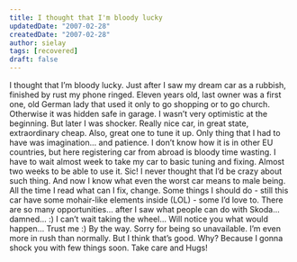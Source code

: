 ```yaml
---
title: I thought that I'm bloody lucky
updatedDate: "2007-02-28"
createdDate: "2007-02-28"
author: sielay
tags: [recovered]
draft: false
---
```


I thought that I’m bloody lucky. Just after I saw my dream car as a rubbish, finished by rust my phone ringed. Eleven years old, last owner was a first one, old German lady that used it only to go shopping or to go church. Otherwise it was hidden safe in garage. I wasn’t very optimistic at the beginning. But later I was shocker. Really nice car, in great state, extraordinary cheap. Also, great one to tune it up. Only thing that I had to have was imagination… and patience. I don’t know how it is in other EU countries, but here registering car from abroad is bloody time wasting. I have to wait almost week to take my car to basic tuning and fixing. Almost two weeks to be able to use it. Sic! I never thought that I’d be crazy about such thing. And now I know what even the worst car means to male being. All the time I read what can I fix, change. Some things I should do - still this car have some mohair-like elements inside (LOL) - some I’d love to. There are so many opportunities… after I saw what people can do with Skoda… damned… :) I can’t wait taking the wheel… Will notice you what would happen… Trust me :) By the way. Sorry for being so unavailable. I’m even more in rush than normally. But I think that’s good. Why? Because I gonna shock you with few things soon. Take care and Hugs!
